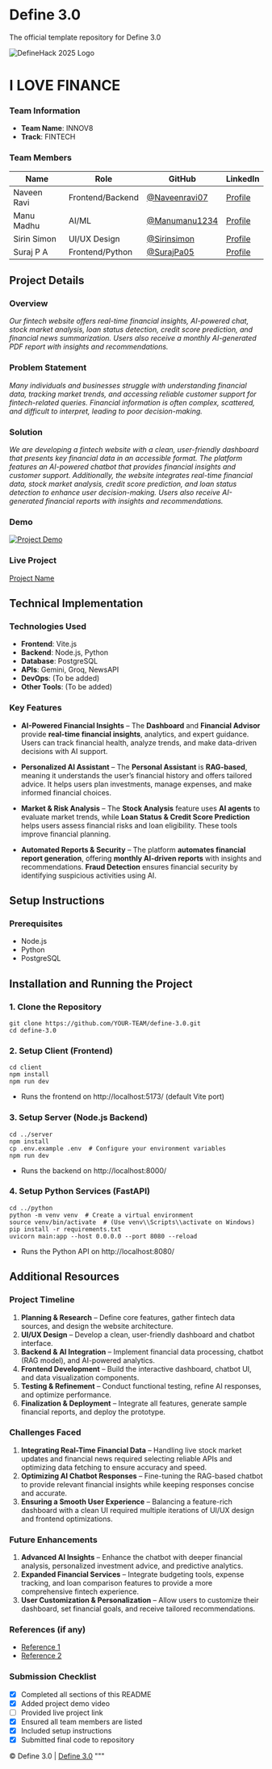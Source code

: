 # Define 3.0
The official template repository for Define 3.0

![DefineHack 2025 Logo](https://github.com/user-attachments/assets/8173bc16-418e-4912-b500-c6427e4ba4b6)

# I LOVE FINANCE
### Team Information
- **Team Name**: INNOV8
- **Track**: FINTECH

### Team Members
| Name          | Role               | GitHub                                           | LinkedIn                                                      |
|--------------|--------------------|--------------------------------------------------|----------------------------------------------------------------|
| Naveen Ravi  | Frontend/Backend   | [@Naveenravi07](https://github.com/Naveenravi07) | [Profile](https://www.linkedin.com/in/naveen-ravi-97b158229/) |
| Manu Madhu   | AI/ML              | [@Manumanu1234](https://github.com/Manumanu1234) | [Profile](https://www.linkedin.com/in/manu-madhu-086506281/)  |
| Sirin Simon  | UI/UX Design       | [@Sirinsimon](https://github.com/Sirinsimon)     | [Profile](https://www.linkedin.com/in/sirin-simon-813291293/) |
| Suraj P A    | Frontend/Python    | [@SurajPa05](https://github.com/SurajPa05)       | [Profile](https://www.linkedin.com/in/suraj-p-a-115144302/)   |

## Project Details

### Overview
_Our fintech website offers real-time financial insights, AI-powered chat, stock market analysis, loan status detection, credit score prediction, and financial news summarization. Users also receive a monthly AI-generated PDF report with insights and recommendations._

### Problem Statement
_Many individuals and businesses struggle with understanding financial data, tracking market trends, and accessing reliable customer support for fintech-related queries. Financial information is often complex, scattered, and difficult to interpret, leading to poor decision-making._

### Solution
_We are developing a fintech website with a clean, user-friendly dashboard that presents key financial data in an accessible format. The platform features an AI-powered chatbot that provides financial insights and customer support. Additionally, the website integrates real-time financial data, stock market analysis, credit score prediction, and loan status detection to enhance user decision-making. Users also receive AI-generated financial reports with insights and recommendations._

### Demo
[![Project Demo](https://img.youtube.com/vi/HjPIh6R8lDs/0.jpg)](https://www.youtube.com/watch?v=HjPIh6R8lDs)


### Live Project
[Project Name](https://your-project-url.com)

## Technical Implementation

### Technologies Used
- **Frontend**: Vite.js
- **Backend**: Node.js, Python
- **Database**: PostgreSQL
- **APIs**: Gemini, Groq, NewsAPI
- **DevOps**: (To be added)
- **Other Tools**: (To be added)

### Key Features
- **AI-Powered Financial Insights** – The **Dashboard** and **Financial Advisor** provide **real-time financial insights**, analytics, and expert guidance. Users can track financial health, analyze trends, and make data-driven decisions with AI support.  

- **Personalized AI Assistant** – The **Personal Assistant** is **RAG-based**, meaning it understands the user’s financial history and offers tailored advice. It helps users plan investments, manage expenses, and make informed financial choices.  

- **Market & Risk Analysis** – The **Stock Analysis** feature uses **AI agents** to evaluate market trends, while **Loan Status & Credit Score Prediction** helps users assess financial risks and loan     eligibility. These tools improve financial planning.  

 - **Automated Reports & Security** – The platform **automates financial report generation**, offering **monthly AI-driven reports** with insights and recommendations. **Fraud Detection** ensures financial security by identifying suspicious activities using AI.

## Setup Instructions

### Prerequisites
- Node.js
- Python
- PostgreSQL

## Installation and Running the Project

### 1. Clone the Repository
```
git clone https://github.com/YOUR-TEAM/define-3.0.git
cd define-3.0
```

### 2. Setup Client (Frontend)
```
cd client
npm install
npm run dev
```
- Runs the frontend on http://localhost:5173/ (default Vite port)

### 3. Setup Server (Node.js Backend)
```
cd ../server
npm install
cp .env.example .env  # Configure your environment variables
npm run dev
```
- Runs the backend on http://localhost:8000/

### 4. Setup Python Services (FastAPI)
```
cd ../python
python -m venv venv  # Create a virtual environment
source venv/bin/activate  # (Use venv\\Scripts\\activate on Windows)
pip install -r requirements.txt
uvicorn main:app --host 0.0.0.0 --port 8080 --reload
```
- Runs the Python API on http://localhost:8080/

## Additional Resources

### Project Timeline
1. **Planning & Research** – Define core features, gather fintech data sources, and design the website architecture.
2. **UI/UX Design** – Develop a clean, user-friendly dashboard and chatbot interface.
3. **Backend & AI Integration** – Implement financial data processing, chatbot (RAG model), and AI-powered analytics.
4. **Frontend Development** – Build the interactive dashboard, chatbot UI, and data visualization components.
5. **Testing & Refinement** – Conduct functional testing, refine AI responses, and optimize performance.
6. **Finalization & Deployment** – Integrate all features, generate sample financial reports, and deploy the prototype.

### Challenges Faced
1. **Integrating Real-Time Financial Data** – Handling live stock market updates and financial news required selecting reliable APIs and optimizing data fetching to ensure accuracy and speed.
2. **Optimizing AI Chatbot Responses** – Fine-tuning the RAG-based chatbot to provide relevant financial insights while keeping responses concise and accurate.
3. **Ensuring a Smooth User Experience** – Balancing a feature-rich dashboard with a clean UI required multiple iterations of UI/UX design and frontend optimizations.

### Future Enhancements
1. **Advanced AI Insights** – Enhance the chatbot with deeper financial analysis, personalized investment advice, and predictive analytics.
2. **Expanded Financial Services** – Integrate budgeting tools, expense tracking, and loan comparison features to provide a more comprehensive fintech experience.
3. **User Customization & Personalization** – Allow users to customize their dashboard, set financial goals, and receive tailored recommendations.

### References (if any)
- [Reference 1](link)
- [Reference 2](link)

### Submission Checklist
- [x] Completed all sections of this README
- [x] Added project demo video
- [ ] Provided live project link
- [x] Ensured all team members are listed
- [x] Included setup instructions
- [x] Submitted final code to repository

© Define 3.0 | [Define 3.0](https://www.define3.xyz/)
"""
